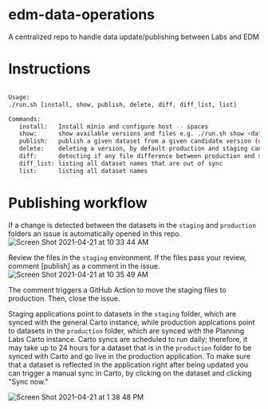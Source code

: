 # edm-data-operations
A centralized repo to handle data update/publishing between Labs and EDM

# Instructions
```bash

Usage:
./run.sh [install, show, publish, delete, diff, diff_list, list]

Commands:
   install:   Install minio and configure host -- spaces
   show:      show available versions and files e.g. ./run.sh show <dataset> --production|--staging
   publish:   publish a given dataset from a given candidate version (default candidate is "staging")
   delete:    deleting a version, by default production and staging cannot be deleted
   diff:      detecting if any file difference between production and staging. e.g. ./run.sh diff <dataset>
   diff_list: listing all dataset names that are out of sync
   list:      listing all dataset names

```

# Publishing workflow
If a change is detected between the datasets in the `staging` and `production` folders an issue is automatically opened in this repo. 
![Screen Shot 2021-04-21 at 10 33 44 AM](https://user-images.githubusercontent.com/5611960/115571551-1a48d000-a28d-11eb-815a-0cbb70c92f9a.png)

Review the files in the `staging` environment. If the files pass your review, comment [publish] as a comment in the issue.
![Screen Shot 2021-04-21 at 10 35 49 AM](https://user-images.githubusercontent.com/5611960/115571816-5b40e480-a28d-11eb-8062-c0e36babf295.png)

The comment triggers a GitHub Action to move the staging files to production.  Then, close the issue.

Staging applications point to datasets in the `staging` folder, which are synced with the general Carto instance, while production applcations point to datasets in the `production` folder, which are synced with the Planning Labs Carto instance.  Carto syncs are scheduled to run daily; therefore, it may take up to 24 hours for a dataset that is in the `production` folder to be synced with Carto and go live in the production application.  To make sure that a dataset is reflected in the application right after being updated you can trigger a manual sync in Carto, by clicking on the dataset and clicking "Sync now."

![Screen Shot 2021-04-21 at 1 38 48 PM](https://user-images.githubusercontent.com/5611960/115597267-15911580-a2a7-11eb-9ae7-48d58be096fb.png)

